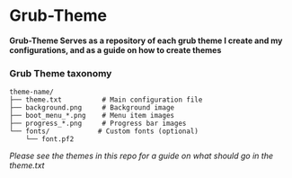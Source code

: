 # Grub-Theme

**Grub-Theme Serves as a repository of each grub theme I create and my configurations,
and as a guide on how to create themes**

### Grub Theme taxonomy

```
theme-name/
├── theme.txt          # Main configuration file
├── background.png     # Background image
├── boot_menu_*.png    # Menu item images
├── progress_*.png     # Progress bar images
└── fonts/            # Custom fonts (optional)
    └── font.pf2
```

_Please see the themes in this repo for a guide on what should go in the theme.txt_
